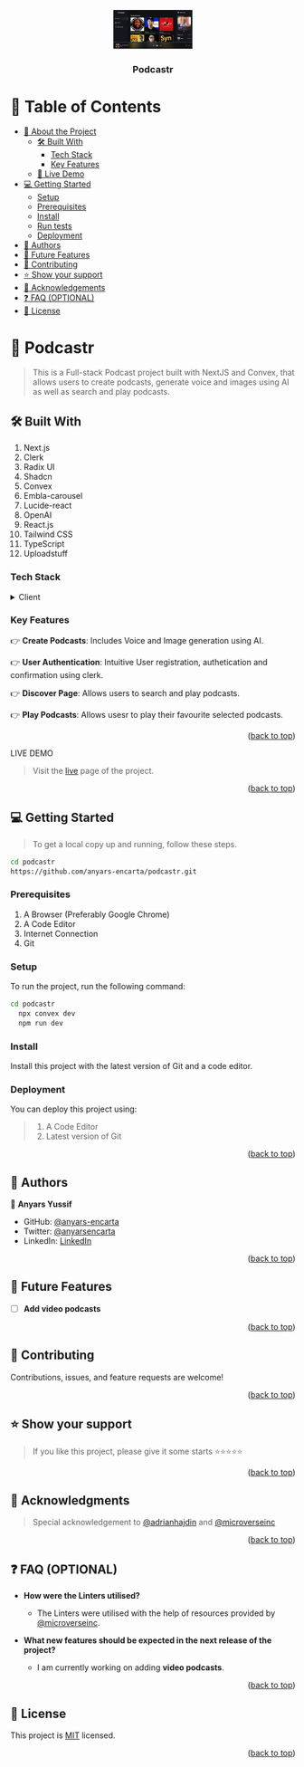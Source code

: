 <a name="readme-top"></a>

<div align="center">

 <!-- LOGO -->

  <img src="./public/images/podcaster.png" alt="logo" width="140"  height="auto" />
  <br/>

<!-- MAIN HEADING -->

  <h3><b>Podcastr</b></h3>

</div>

<!-- TABLE OF CONTENTS -->
# 📗 Table of Contents

- [📖 About the Project](#about-project)
  - [🛠 Built With](#built-with)
    - [Tech Stack](#tech-stack)
    - [Key Features](#key-features)
  - [🚀 Live Demo](#live-demo)
- [💻 Getting Started](#getting-started)
  - [Setup](#setup)
  - [Prerequisites](#prerequisites)
  - [Install](#install)
  - [Run tests](#run-tests)
  - [Deployment](#deployment)
- [👥 Authors](#authors)
- [🔭 Future Features](#future-features)
- [🤝 Contributing](#contributing)
- [⭐️ Show your support](#support)
- [🙏 Acknowledgements](#acknowledgements)
- [❓ FAQ (OPTIONAL)](#faq)
- [📝 License](#license)

<!-- INTRO -->
# 📖 Podcastr <a name="about-project"></a>

> This is a Full-stack Podcast project built with NextJS and Convex, that allows users to create podcasts, generate voice and images using AI as well as search and play podcasts.

## 🛠 Built With <a name="built-with"></a>
1. Next.js
2. Clerk
3. Radix UI
4. Shadcn
5. Convex
6. Embla-carousel
7. Lucide-react
8. OpenAI
9. React.js
10. Tailwind CSS
11. TypeScript
12. Uploadstuff

### Tech Stack <a name="tech-stack"></a>

<details>
  <summary>Client</summary>
  <ul>
    <li><a href="https://nextjs.org/">Next.js</a></li>
    <li><a href="https://clerk.com/">Clerk</a></li>
    <li><a href="https://www.radix-ui.com/">Radix UI</a></li>
    <li><a href="https://ui.shadcn.com/">Shadcn</a></li>
    <li><a href="https://docs.convex.dev/home">Convex</a></li>
    <li><a href="https://www.embla-carousel.com/">Embla-carousel</a></li>
    <li><a href="https://lucide.dev/guide/packages/lucide-react">Lucide-react</a></li>
    <li><a href="https://platform.openai.com/docs/overview">OpenAI</a></li>
    <li><a href="https://react.dev/">React.js</a></li>
    <li><a href="https://tailwindcss.com/">Tailwind CSS</a></li>
    <li><a href="https://www.typescriptlang.org/">TypeScript</a></li>
    <li><a href="https://www.typescriptlang.org/">Uploadstuff</a></li>
  </ul>
</details>

<!-- Features -->

### Key Features <a name="key-features"></a>

👉 **Create Podcasts**: Includes Voice and Image generation using AI.

👉 **User Authentication**: Intuitive User registration, authetication and confirmation using clerk.

👉 **Discover Page**: Allows users to search and play podcasts.

👉 **Play Podcasts**: Allows usesr to play their favourite selected podcasts.

<p align="right">(<a href="#readme-top">back to top</a>)</p>

<!-- LIVE DEMO -->

LIVE DEMO

> Visit the [live](https://anyars-podcastr.vercel.app/) page of the project.

<p align="right">(<a href="#readme-top">back to top</a>)</p>

<!-- GETTING STARTED -->

## 💻 Getting Started <a name="getting-started"></a>

> To get a local copy up and running, follow these steps.
> 
```sh
cd podcastr
https://github.com/anyars-encarta/podcastr.git
```

### Prerequisites

1. A Browser (Preferably Google Chrome)
2. A Code Editor
3. Internet Connection
4. Git

<!-- SETUP -->
### Setup

To run the project, run the following command:

```sh
cd podcastr
  npx convex dev 
  npm run dev
```

<!-- INSTALL -->

### Install

Install this project with the latest version of Git and a code editor.

### Deployment

You can deploy this project using:
>1. A Code Editor
>2. Latest version of Git

<p align="right">(<a href="#readme-top">back to top</a>)</p>

<!-- AUTHORS -->
## 👥 Authors <a name="authors"></a>

👤 **Anyars Yussif**

- GitHub: [@anyars-encarta](https://github.com/anyars-encarta)
- Twitter: [@anyarsencarta](https://twitter.com/anyarsencarta)
- LinkedIn: [LinkedIn](https://www.linkedin.com/in/anyars-yussif/)


<p align="right">(<a href="#readme-top">back to top</a>)</p>

## 🔭 Future Features <a name="future-features"></a>

- [ ] **Add video podcasts**

<p align="right">(<a href="#readme-top">back to top</a>)</p>

<!-- CONTRIBUTION -->
## 🤝 Contributing <a name="contributing"></a>

Contributions, issues, and feature requests are welcome!

<p align="right">(<a href="#readme-top">back to top</a>)</p>

<!--SUPPORT -->

## ⭐️ Show your support <a name="support"></a>

> If you like this project, please give it some starts ⭐️⭐️⭐️⭐️⭐️

<p align="right">(<a href="#readme-top">back to top</a>)</p>

<!-- ACKNOWLEDGEMENTS -->
## 🙏 Acknowledgments <a name="acknowledgements"></a>

> Special acknowledgement to [@adrianhajdin](https://github.com/adrianhajdin) and [@microverseinc](https://github.com/microverseinc)

<p align="right">(<a href="#readme-top">back to top</a>)</p>

<!-- FAQS -->
## ❓ FAQ (OPTIONAL) <a name="faq"></a>

- **How were the Linters utilised?**

  - The Linters were utilised with the help of resources provided by [@microverseinc](https://github.com/microverseinc).

- **What new features should be expected in the next release of the project?**

  - I am currently working on adding **video podcasts**.

<p align="right">(<a href="#readme-top">back to top</a>)</p>

<!-- LICENSE -->

## 📝 License <a name="license"></a>

This project is [MIT](./LICENSE) licensed.

<p align="right">(<a href="#readme-top">back to top</a>)</p>